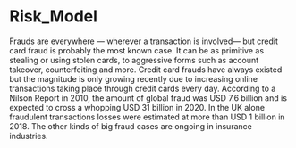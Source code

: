 # Risk_Model

Frauds are everywhere — wherever a transaction is involved— but credit card fraud is probably the most known case. It can be as primitive as stealing or using stolen cards, to aggressive forms such as account takeover, counterfeiting and more. Credit card frauds have always existed but the magnitude is only growing recently due to increasing online transactions taking place through credit cards every day. According to a Nilson Report in 2010, the amount of global fraud was USD 7.6 billion and is expected to cross a whopping USD 31 billion in 2020. In the UK alone fraudulent transactions losses were estimated at more than USD 1 billion in 2018.
The other kinds of big fraud cases are ongoing in insurance industries. 
